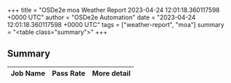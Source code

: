 +++
title = "OSDe2e moa Weather Report 2023-04-24 12:01:18.360117598 +0000 UTC"
author = "OSDe2e Automation"
date = "2023-04-24 12:01:18.360117598 +0000 UTC"
tags = ["weather-report", "moa"]
summary = "<table class=\"summary\"></table>"
+++
## Summary

| Job Name | Pass Rate | More detail |
|----------|-----------|-------------|




